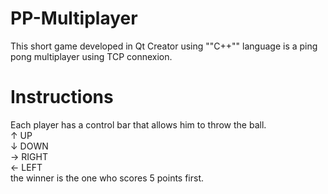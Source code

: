 # PP-Multiplayer
This short game developed in Qt Creator using ""C++"" language is a ping pong multiplayer using TCP connexion.  

# Instructions
Each player has a control bar that allows him to throw the ball.  
↑ UP  
↓ DOWN  
→ RIGHT  
← LEFT  
the winner is the one who scores 5 points first.  
